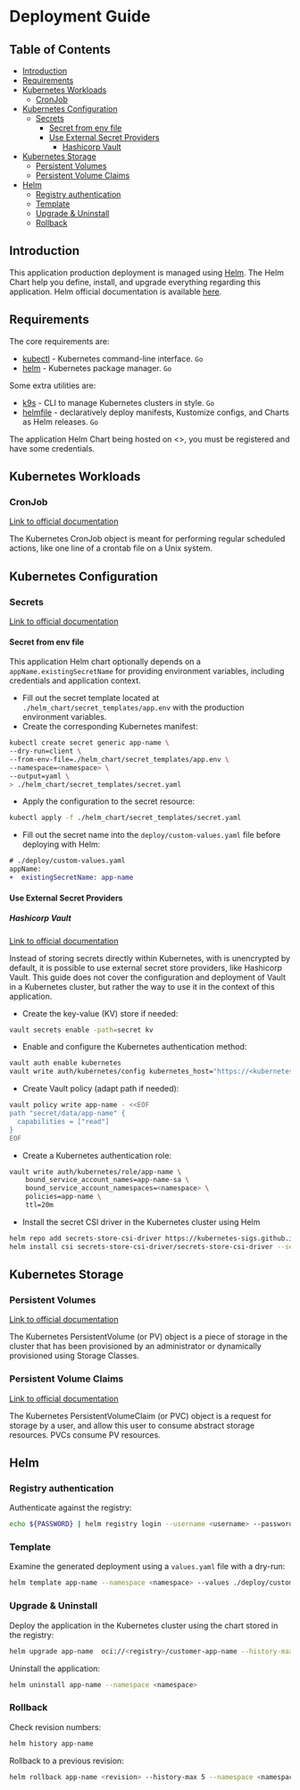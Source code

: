 # Deployment Guide <!-- omit in toc -->

## Table of Contents <!-- omit in toc -->

- [Introduction](#introduction)
- [Requirements](#requirements)
- [Kubernetes Workloads](#kubernetes-workloads)
  - [CronJob](#cronjob)
- [Kubernetes Configuration](#kubernetes-configuration)
  - [Secrets](#secrets)
    - [Secret from env file](#secret-from-env-file)
    - [Use External Secret Providers](#use-external-secret-providers)
      - [Hashicorp Vault](#hashicorp-vault)
- [Kubernetes Storage](#kubernetes-storage)
  - [Persistent Volumes](#persistent-volumes)
  - [Persistent Volume Claims](#persistent-volume-claims)
- [Helm](#helm)
  - [Registry authentication](#registry-authentication)
  - [Template](#template)
  - [Upgrade \& Uninstall](#upgrade--uninstall)
  - [Rollback](#rollback)

## Introduction

This application production deployment is managed using [Helm](https://helm.sh). The Helm Chart help you define, install, and upgrade everything regarding this application. Helm official documentation is available [here](https://helm.sh/docs).

## Requirements

The core requirements are:

- [kubectl](https://github.com/kubernetes/kubectl)  - Kubernetes command-line interface. `Go`
- [helm](https://github.com/helm/helm)  - Kubernetes package manager. `Go`

Some extra utilities are:

- [k9s](https://github.com/derailed/k9s)  - CLI to manage Kubernetes clusters in style. `Go`
- [helmfile](https://github.com/helmfile/helmfile)  - declaratively deploy manifests, Kustomize configs, and Charts as Helm releases. `Go`

The application Helm Chart being hosted on <>, you must be registered and have some credentials.

## Kubernetes Workloads

### CronJob

[Link to official documentation](https://kubernetes.io/docs/concepts/workloads/controllers/cron-jobs)

The Kubernetes CronJob object is meant for performing regular scheduled actions, like one line of a crontab file on a Unix system.

## Kubernetes Configuration

### Secrets

[Link to official documentation](https://kubernetes.io/docs/concepts/configuration/secret)

#### Secret from env file

This application Helm chart optionally depends on a `appName.existingSecretName` for providing environment variables, including credentials and application context.

- Fill out the secret template located at `./helm_chart/secret_templates/app.env` with the production environment variables.
- Create the corresponding Kubernetes manifest:

```bash
kubectl create secret generic app-name \
--dry-run=client \
--from-env-file=./helm_chart/secret_templates/app.env \
--namespace=<namespace> \
--output=yaml \
> ./helm_chart/secret_templates/secret.yaml
```

- Apply the configuration to the secret resource:

```bash
kubectl apply -f ./helm_chart/secret_templates/secret.yaml
```

- Fill out the secret name into the `deploy/custom-values.yaml` file before deploying with Helm:

```diff
# ./deploy/custom-values.yaml
appName:
+  existingSecretName: app-name
```

#### Use External Secret Providers

##### Hashicorp Vault

[Link to official documentation](https://developer.hashicorp.com/vault/docs)

Instead of storing secrets directly within Kubernetes, with is unencrypted by default, it is possible to use external secret store providers, like Hashicorp Vault. This guide does not cover the configuration and deployment of Vault in a Kubernetes cluster, but rather the way to use it in the context of this application.

- Create the key-value (KV) store if needed:

```bash
vault secrets enable -path=secret kv
```

- Enable and configure the Kubernetes authentication method:

```bash
vault auth enable kubernetes
vault write auth/kubernetes/config kubernetes_host="https://<kubernetes-port-443-tcp-addr>:443"
```

- Create Vault policy (adapt path if needed):

```bash
vault policy write app-name - <<EOF
path "secret/data/app-name" {
  capabilities = ["read"]
}
EOF
```

- Create a Kubernetes authentication role:

```bash
vault write auth/kubernetes/role/app-name \
    bound_service_account_names=app-name-sa \
    bound_service_account_namespaces=<namespace> \
    policies=app-name \
    ttl=20m
```

- Install the secret CSI driver in the Kubernetes cluster using Helm

```bash
helm repo add secrets-store-csi-driver https://kubernetes-sigs.github.io/secrets-store-csi-driver/charts
helm install csi secrets-store-csi-driver/secrets-store-csi-driver --set syncSecret.enabled=true --set enableSecretRotation=true
```

## Kubernetes Storage

### Persistent Volumes

[Link to official documentation](https://kubernetes.io/docs/concepts/storage/persistent-volumes)

The Kubernetes PersistentVolume (or PV) object is a piece of storage in the cluster that has been provisioned by an administrator or dynamically provisioned using Storage Classes.

### Persistent Volume Claims

[Link to official documentation](https://kubernetes.io/docs/concepts/storage/persistent-volumes/#persistentvolumeclaims)

The Kubernetes PersistentVolumeClaim (or PVC) object is a request for storage by a user, and allow this user to consume abstract storage resources. PVCs consume PV resources.

## Helm

### Registry authentication

Authenticate against the registry:

```bash
echo ${PASSWORD} | helm registry login --username <username> --password-stdin <registry>
```

### Template

Examine the generated deployment using a `values.yaml` file with a dry-run:

```sh
helm template app-name --namespace <namespace> --values ./deploy/custom-values.yaml ./helm_chart > template.yaml
```

### Upgrade & Uninstall

Deploy the application in the Kubernetes cluster using the chart stored in the registry:

```sh
helm upgrade app-name  oci://<registry>/customer-app-name --history-max 2 --install --namespace <namespace> --values ./deploy/custom-values.yaml --version <version>
```

Uninstall the application:

```sh
helm uninstall app-name --namespace <namespace>
```

### Rollback

Check revision numbers:

```bash
helm history app-name
```

Rollback to a previous revision:

```bash
helm rollback app-name <revision> --history-max 5 --namespace <namespace> --recreate-pods
```
